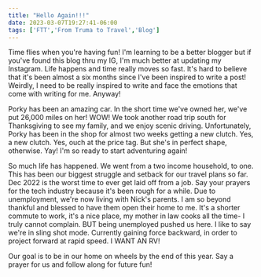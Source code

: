 ```yaml
---
title: "Hello Again!!!"
date: 2023-03-07T19:27:41-06:00
tags: ['FTT','From Truma to Travel','Blog']
---
```


Time flies when you're having fun! I'm learning to be a better blogger but if you've found this blog thru my IG, I'm much better at updating my Instagram. Life happens and time really moves so fast. It's hard to believe that it's been almost a six months since I've been inspired to write a post! Weirdly, I need to be really inspired to write and face the emotions that come with writing for me. Anyway! 

Porky has been an amazing car. In the short time we've owned her, we've put 26,000 miles on her! WOW! We took another road trip south for Thanksgiving to see my family, and we enjoy scenic driving. Unfortunately, Porky has been in the shop for almost two weeks getting a new clutch. Yes, a new clutch. Yes, ouch at the price tag. But she's in perfect shape, otherwise. Yay! I'm so ready to start adventuring again! 

So much life has happened. We went from a two income household, to one. This has been our biggest struggle and setback for our travel plans so far. Dec 2022 is the worst time to ever get laid off from a job. Say your prayers for the tech industry because it's been rough for a while. Due to unemployment, we're now living with Nick's parents. I am so beyond thankful  and blessed to have them open their home to me. It's a shorter commute to work, it's a nice place, my mother in law cooks all the time- I truly cannot complain. BUT being unemployed pushed us here. I like to say we're in sling shot mode. Currently gaining force backward, in order to project forward at rapid speed. I WANT AN RV! 

Our goal is to be in our home on wheels by the end of this year. Say a prayer for us and follow along for future fun! 